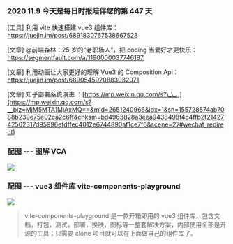 ### 2020.11.9 今天是每日时报陪伴您的第 447 天

[工具] 利用 vite 快速搭建 vue3 组件库：<https://juejin.im/post/6891830767538667528>

[文章] @前端森林：25 岁的“老职场人”，把 coding 当爱好才更快乐：<https://segmentfault.com/a/1190000037746187>

[文章] 利用动画让大家更好的理解 Vue3 的 Composition Api：<https://juejin.im/post/6890545920883032071>

[文章] 知乎部署系统演进 ：[https://mp.weixin.qq.com/s?\_\_..](https://mp.weixin.qq.com/s?__biz=MjM5MTA1MjAxMQ==&mid=2651240966&idx=1&sn=155728574ab7088b239e75e02ca2c6ff&chksm=bd4963828a3eea9438498f4c4ffb2f2142742562317d95996efdffec4012e6744890af1ce7f6&scene=27#wechat_redirect)

### 配图 --- 图解 VCA

![](https://p9-juejin.byteimg.com/tos-cn-i-k3u1fbpfcp/4146605abc9c4b638863e9a3f2f1b001~tplv-k3u1fbpfcp-watermark.image)

### 配图 --- vue3 组件库 vite-components-playground

![](https://p9-juejin.byteimg.com/tos-cn-i-k3u1fbpfcp/db419e33dcea4231a411c24760f72d08~tplv-k3u1fbpfcp-watermark.image)

> vite-components-playground 是一款开箱即用的 vue3 组件库，包含文档，打包，测试，部署，换肤，图标等一整套解决方案，内部使用全部是开源的工具；只需要 clone 项目就可以在上面做自己的组件库了。
